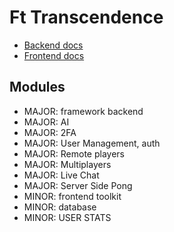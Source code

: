 
# Ft Transcendence

- [Backend docs](docs/backend.md)
- [Frontend docs](docs/frontend.md)


## Modules

* MAJOR: framework backend
* MAJOR: AI
* MAJOR: 2FA
* MAJOR: User Management, auth
* MAJOR: Remote players
* MAJOR: Multiplayers
* MAJOR: Live Chat
* MAJOR: Server Side Pong
* MINOR: frontend toolkit
* MINOR: database
* MINOR: USER STATS